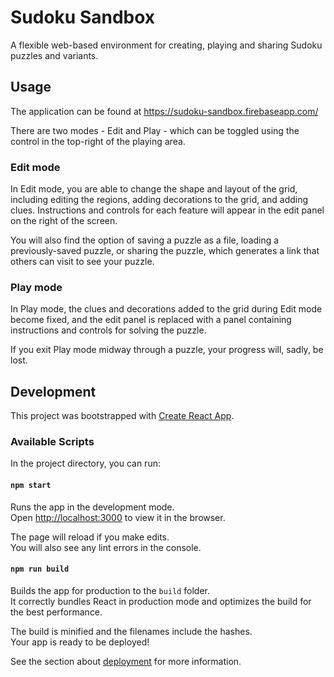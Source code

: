 # Sudoku Sandbox

A flexible web-based environment for creating, playing and sharing Sudoku puzzles and variants.

## Usage

The application can be found at https://sudoku-sandbox.firebaseapp.com/

There are two modes - Edit and Play - which can be toggled using the control in the top-right of the playing area.

### Edit mode

In Edit mode, you are able to change the shape and layout of the grid, including editing the regions, adding decorations to the grid, and adding clues. Instructions and controls for each feature will appear in the edit panel on the right of the screen.

You will also find the option of saving a puzzle as a file, loading a previously-saved puzzle, or sharing the puzzle, which generates a link that others can visit to see your puzzle.

### Play mode

In Play mode, the clues and decorations added to the grid during Edit mode become fixed, and the edit panel is replaced with a panel containing instructions and controls for solving the puzzle.

If you exit Play mode midway through a puzzle, your progress will, sadly, be lost.

## Development

This project was bootstrapped with [Create React App](https://github.com/facebook/create-react-app).

### Available Scripts

In the project directory, you can run:

#### `npm start`

Runs the app in the development mode.<br>
Open [http://localhost:3000](http://localhost:3000) to view it in the browser.

The page will reload if you make edits.<br>
You will also see any lint errors in the console.

#### `npm run build`

Builds the app for production to the `build` folder.<br>
It correctly bundles React in production mode and optimizes the build for the best performance.

The build is minified and the filenames include the hashes.<br>
Your app is ready to be deployed!

See the section about [deployment](https://facebook.github.io/create-react-app/docs/deployment) for more information.
